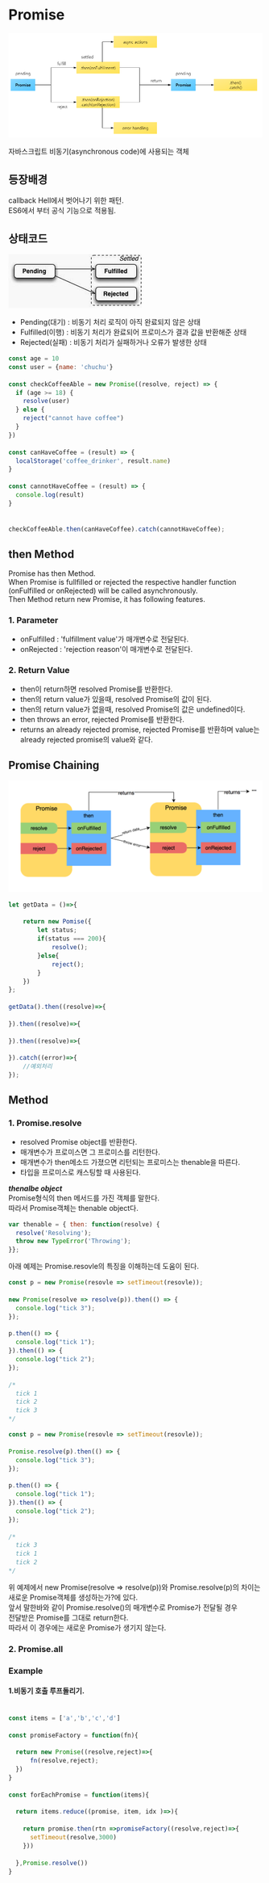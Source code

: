 # Promise

![](/resource/img/javascript/promise.png)

자바스크립트 비동기(asynchronous code)에 사용되는 객체<br>


## 등장배경
callback Hell에서 벗어나기 위한 패턴.<br>
ES6에서 부터 공식 기능으로 적용됨.


## 상태코드
![](/resource/img/javascript/promiseStatus.jpg)

- Pending(대기) : 비동기 처리 로직이 아직 완료되지 않은 상태
- Fulfilled(이행) : 비동기 처리가 완료되어 프로미스가 결과 값을 반환해준 상태
- Rejected(실패) : 비동기 처리가 실패하거나 오류가 발생한 상태


~~~ js
const age = 10
const user = {name: 'chuchu'}

const checkCoffeeAble = new Promise((resolve, reject) => {
  if (age >= 18) {
    resolve(user)
  } else {
    reject("cannot have coffee")
  }
})

const canHaveCoffee = (result) => {
  localStorage('coffee_drinker', result.name)
}

const cannotHaveCoffee = (result) => {
  console.log(result)
}


checkCoffeeAble.then(canHaveCoffee).catch(cannotHaveCoffee);
~~~


## then Method
Promise has then Method.<br/>
When Promise is fullfilled or rejected the respective handler function (onFulfilled or onRejected) will be called asynchronously.<br>
Then Method return new Promise, it has following features.


### 1. Parameter
- onFulfilled : 'fulfillment value'가 매개변수로 전달된다.
- onRejected  : 'rejection reason'이 매개변수로 전달된다.
### 2. Return Value
- then이 return하면 resolved Promise를 반환한다.
- then의 return value가 있을때, resolved Promise의 값이 된다.
- then의 return value가 없을때, resolved Promise의 값은 undefined이다.
- then throws an error, rejected Promise를 반환한다.
- returns an already rejected promise, rejected Promise를 반환하며 value는 already rejected promise의 value와 같다.


## Promise Chaining
![](/resource/img/javascript/promiseChain.png)
~~~ js
let getData = ()=>{

    return new Pomise({
        let status;
        if(status === 200){
            resolve();
        }else{
            reject();
        }
    })
};

getData().then((resolve)=>{

}).then((resolve)=>{
    
}).then((resolve)=>{
    
}).catch((error)=>{
    //예외처리
});
~~~






## Method

### 1. Promise.resolve
- resolved Promise object를 반환한다.
- 매개변수가 프로미스면 그 프로미스를 리턴한다.
- 매개변수가 then메소드 가졌으면 리턴되는 프로미스는 thenable을 따른다.
- 타입을 프로미스로 캐스팅할 때 사용된다.

***thenalbe object***<br>
Promise형식의 then 메서드를 가진 객체를 말한다.<br>
따라서 Promise객체는 thenable object다.
``` js
var thenable = { then: function(resolve) {
  resolve('Resolving');
  throw new TypeError('Throwing');
}};
```


아래 예제는 Promise.resovle의 특징을 이해하는데 도움이 된다.
``` js
const p = new Promise(resovle => setTimeout(resovle));

new Promise(resolve => resolve(p)).then(() => {
  console.log("tick 3");
});

p.then(() => {
  console.log("tick 1");
}).then(() => {
  console.log("tick 2");
});

/*
  tick 1
  tick 2
  tick 3
*/
```


``` js
const p = new Promise(resovle => setTimeout(resovle));

Promise.resolve(p).then(() => {
  console.log("tick 3");
});

p.then(() => {
  console.log("tick 1");
}).then(() => {
  console.log("tick 2");
});

/*
  tick 3
  tick 1
  tick 2
*/
```

위 예제에서 
new Promise(resolve => resolve(p))와 Promise.resolve(p)의 차이는 <br/>
새로운 Promise객체를 생성하는가?에 있다.<br/>
앞서 말한바와 같이 Promise.resolve()의 매개변수로 Promise가 전달될 경우<br/>
전달받은 Promise를 그대로 return한다.<br/>
따라서 이 경우에는 새로운 Promise가 생기지 않는다.



### 2. Promise.all




### Example

#### 1.비동기 호출 루프돌리기.
```js

const items = ['a','b','c','d']

const promiseFactory = function(fn){

  return new Promise((resolve,reject)=>{
      fn(resolve,reject);
  })
}

const forEachPromise = function(items){
  
  return items.reduce((promise, item, idx )=>){

    return promise.then(rtn =>promiseFactory((resolve,reject)=>{
      setTimeout(resolve,3000)
    }))

  },Promise.resolve())
}

```